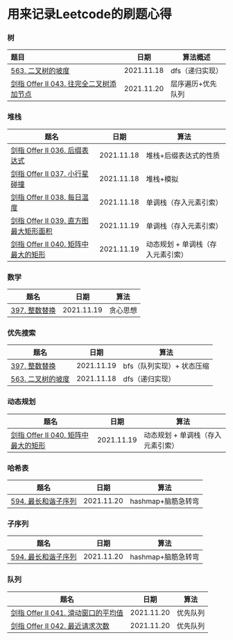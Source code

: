 # 用来记录Leetcode的刷题心得

### 树

| 题目                                         | 日期       | 算法概述        |
| :------------------------------------------- | ---------- | --------------- |
| [563. 二叉树的坡度](doc/563.二叉树的坡度.md) | 2021.11.18 | dfs（递归实现） |
| [剑指 Offer II 043. 往完全二叉树添加节点](doc/剑指OfferII043.往完全二叉树添加节点.md) | 2021.11.20 | 层序遍历+优先队列 |


### 堆栈

| 题名                                                         | 日期       | 算法                   |
| ------------------------------------------------------------ | ---------- | ---------------------- |
| [剑指 Offer II 036. 后缀表达式](doc/剑指OfferII036.后缀表达式.md) | 2021.11.18 | 堆栈+后缀表达式的性质  |
| [剑指 Offer II 037. 小行星碰撞](doc/剑指OfferII037.小行星碰撞.md) | 2021.11.18 | 堆栈+模拟              |
| [剑指 Offer II 038. 每日温度](doc/剑指OfferII038.每日温度.md) | 2021.11.18 | 单调栈（存入元素引索） |
| [剑指 Offer II 039. 直方图最大矩形面积](doc/剑指OfferII039.直方图最大矩形面积.md) | 2021.11.19 | 单调栈（存入元素引索） |
| [剑指 Offer II 040. 矩阵中最大的矩形](doc/剑指OfferII040.矩阵中最大的矩形.md) | 2021.11.19 | 动态规划 + 单调栈（存入元素引索） |



### 数学

| 题名                                                         | 日期       | 算法                   |
| ------------------------------------------------------------ | ---------- | ---------------------- |
| [397. 整数替换](doc/397.整数替换.md) | 2021.11.19 | 贪心思想  |



### 优先搜索

| 题名                                                         | 日期       | 算法                   |
| ------------------------------------------------------------ | ---------- | ---------------------- |
| [397. 整数替换](doc/397.整数替换.md) | 2021.11.19 | bfs（队列实现）+ 状态压缩  |
| [563. 二叉树的坡度](doc/563.二叉树的坡度.md) | 2021.11.18 | dfs（递归实现） |



### 动态规划

| 题名                                                         | 日期       | 算法                   |
| ------------------------------------------------------------ | ---------- | ---------------------- |
| [剑指 Offer II 040. 矩阵中最大的矩形](doc/剑指OfferII040.矩阵中最大的矩形.md) | 2021.11.19 | 动态规划 + 单调栈（存入元素引索） |


### 哈希表

| 题名                                                         | 日期       | 算法                   |
| ------------------------------------------------------------ | ---------- | ---------------------- |
| [594. 最长和谐子序列](doc/594.最长和谐子序列.md) | 2021.11.20 | hashmap+脑筋急转弯 |


### 子序列

| 题名                                                         | 日期       | 算法                   |
| ------------------------------------------------------------ | ---------- | ---------------------- |
| [594. 最长和谐子序列](doc/594.最长和谐子序列.md) | 2021.11.20 | hashmap+脑筋急转弯 |


### 队列

| 题名                                                         | 日期       | 算法                   |
| ------------------------------------------------------------ | ---------- | ---------------------- |
| [剑指 Offer II 041. 滑动窗口的平均值](doc/剑指OfferII041.滑动窗口的平均值.md) | 2021.11.20 | 优先队列 |
| [剑指 Offer II 042. 最近请求次数](doc/剑指OfferII042.最近请求次数.md) | 2021.11.20 | 优先队列 |
